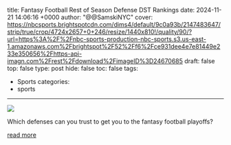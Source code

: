 title: Fantasy Football Rest of Season Defense DST Rankings
date: 2024-11-21 14:06:16 +0000
author: "@@SamskiNYC"
cover: https://nbcsports.brightspotcdn.com/dims4/default/9c0a93b/2147483647/strip/true/crop/4724x2657+0+246/resize/1440x810!/quality/90/?url=https%3A%2F%2Fnbc-sports-production-nbc-sports.s3.us-east-1.amazonaws.com%2Fbrightspot%2F52%2Ff6%2Fce931dee4e7e81449e233e350656%2Fhttps-api-imagn.com%2Frest%2Fdownload%2FimageID%3D24670685
draft: false
top: false
type: post
hide: false
toc: false
tags:
  - Sports
categories:
  - sports
---

![](https://nbcsports.brightspotcdn.com/dims4/default/9c0a93b/2147483647/strip/true/crop/4724x2657+0+246/resize/1440x810!/quality/90/?url=https%3A%2F%2Fnbc-sports-production-nbc-sports.s3.us-east-1.amazonaws.com%2Fbrightspot%2F52%2Ff6%2Fce931dee4e7e81449e233e350656%2Fhttps-api-imagn.com%2Frest%2Fdownload%2FimageID%3D24670685)

Which defenses can you trust to get you to the fantasy football playoffs?

[read more](https://www.nbcsports.com/fantasy/football/news/fantasy-football-rest-of-season-defense-dst-rankings)

